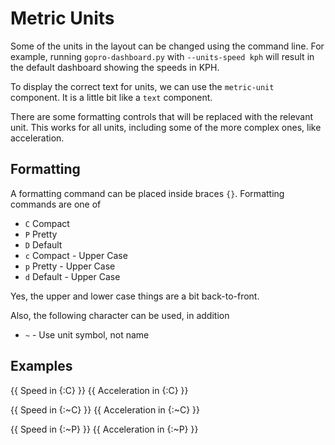 # Metric Units

Some of the units in the layout can be changed using the command line. For example,
running `gopro-dashboard.py` with `--units-speed kph` will result in the default dashboard
showing the speeds in KPH.

To display the correct text for units, we can use the `metric-unit` component. It is a little bit like a `text`
component.

There are some formatting controls that will be replaced with the relevant unit. This works for all 
units, including some of the more complex ones, like acceleration.

## Formatting 

A formatting command can be placed inside braces `{}`. Formatting commands are one of

- `C` Compact
- `P` Pretty
- `D` Default
- `c` Compact - Upper Case
- `p` Pretty - Upper Case
- `d` Default - Upper Case

Yes, the upper and lower case things are a bit back-to-front.

Also, the following character can be used, in addition

- `~` - Use unit symbol, not name

## Examples

{{ <component type="metric-unit" metric="speed" units="speed">Speed in {:C}</component> }}
{{ <component type="metric-unit" metric="accl.x" >Acceleration in {:C}</component> }}

{{ <component type="metric-unit" metric="speed" units="speed">Speed in {:~C}</component> }}
{{ <component type="metric-unit" metric="accl.x" >Acceleration in {:~C}</component> }}

{{ <component type="metric-unit" metric="speed" units="speed">Speed in {:~P}</component> }}
{{ <component type="metric-unit" metric="accl.x" >Acceleration in {:~P}</component> }}

## 
